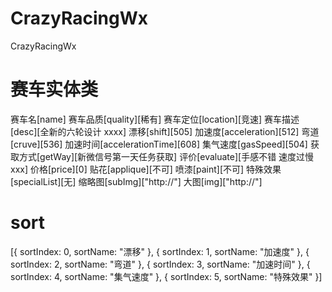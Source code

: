 # CrazyRacingWx
CrazyRacingWx
# 赛车实体类
 赛车名[name]
 赛车品质[quality][稀有]
 赛车定位[location][竞速]
 赛车描述[desc][全新的六轮设计 xxxx]
 漂移[shift][505]
 加速度[acceleration][512]
 弯道[cruve][536]
 加速时间[accelerationTime][608]
 集气速度[gasSpeed][504]
 获取方式[getWay][新微信号第一天任务获取]
 评价[evaluate][手感不错 速度过慢xxx]
 价格[price][0]
 贴花[applique][不可]
 喷漆[paint][不可]
 特殊效果[specialList][无]
 缩略图[subImg]["http://"]
 大图[img]["http://"]
 # sort
 [{
      sortIndex: 0,
      sortName: "漂移"
    }, {
      sortIndex: 1,
      sortName: "加速度"
    }, {
      sortIndex: 2,
      sortName: "弯道"
    }, {
      sortIndex: 3,
      sortName: "加速时间"
    }, {
      sortIndex: 4,
      sortName: "集气速度"
    }, {
      sortIndex: 5,
      sortName: "特殊效果"
    }]
